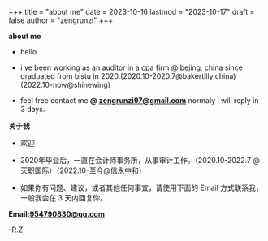 +++
title = "about me"
date = 2023-10-16
lastmod = "2023-10-17"
draft = false
author = "zengrunzi"
+++

**about me**

- hello   

- i ve been working as an auditor in a cpa firm @ bejing, china since graduated from bistu in 2020.(2020.10-2020.7@bakertilly china)(2022.10-now@shinewing)


- feel free contact me **@ zengrunzi97@gmail.com** normaly i will reply in 3 days.

**关于我**

- 欢迎  

- 2020年毕业后，一直在会计师事务所，从事审计工作。（2020.10-2022.7 @ 天职国际）（2022.10-至今@信永中和）

- 如果你有问题、建议，或者其他任何事宜，请使用下面的 Email 方式联系我，一般我会在 3 天内回复你。

**Email:954790830@qq.com**


-R.Z








